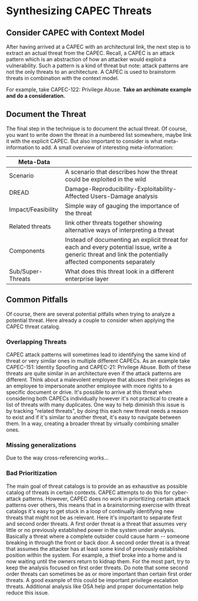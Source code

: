 # Synthesizing CAPEC Threats

## Consider CAPEC with Context Model
After having arrived at a CAPEC with an architectural link, the next step is to extract an actual threat from the CAPEC.
Recall, a CAPEC is an attack pattern which is an abstraction of how an attacker would exploit a vulnerability.
Such a pattern is a kind of threat but note: attack patterns are not the only threats to an architecture.
A CAPEC is used to brainstorm threats in combination with the context model.

For example, take CAPEC-122: Privilege Abuse.
**Take an archimate example and do a consideration.**

## Document the Threat
The final step in the technique is to document the actual threat.
Of course, you want to write down the threat in a numbered list somewhere, maybe link it with the explicit CAPEC.
But also important to consider is what meta-information to add.
A small overview of interesting meta-information:

| Meta-Data  | |
| --- | --- |
| Scenario | A scenario that describes how the threat could be exploited in the wild |
| DREAD | Damage-Reproducibility-Exploitability-Affected Users-Damage analysis |
| Impact/Feasibility | Simple way of gauging the importance of the threat |
| Related threats | link other threats together showing alternative ways of interpreting a threat |
| Components | Instead of documenting an explicit threat for each and every potential issue, write a generic threat and link the potentially affected components separately |
| Sub/Super-Threats | What does this threat look in a different enterprise layer


## Common Pitfalls
Of course, there are several potential pitfalls when trying to analyze a potential threat.
Here already a couple to consider when applying the CAPEC threat catalog.

### Overlapping Threats

CAPEC attack patterns will sometimes lead to identifying the same kind of threat or very similar ones in multiple different CAPECs.
As an example take CAPEC-151: Identity Spoofing and CAPEC-21: Privilege Abuse.
Both of these threats are quite similar in an architecture even if the attack patterns are different.
Think about a malevolent employee that abuses their privileges as an employee to impersonate another employee with more rights to a specific document or drive.
It's possible to arrive at this threat when considering both CAPECs individually however it's not practical to create a list of threats with many duplicates.
One way to help diminish this issue is by tracking "related threats", by doing this each new threat needs a reason to exist and if it's similar to another threat, it's easy to navigate between them.
In a way, creating a broader threat by virtually combining smaller ones.

### Missing generalizations

Due to the way cross-referencing works...

### Bad Prioritization

The main goal of threat catalogs is to provide an as exhaustive as possible catalog of threats in certain contexts.
CAPEC attempts to do this for cyber-attack patterns.
However, CAPEC does no work in prioritizing certain attack patterns over others, this means that in a brainstorming exercise with threat catalogs it's easy to get stuck in a loop of continually identifying new threats that might not be as relevant.
Here it's important to separate first and second order threats.
A first order threat is a threat that assumes very little or no previously established power in the system under analysis.
Basically a threat where a complete outsider could cause harm -- someone breaking in through the front or back door.
A second order threat is a threat that assumes the attacker has at least some kind of previously established position within the system.
For example, a thief broke into a home and is now waiting until the owners return to kidnap them.
For the most part, try to keep the analysis focused on first order threats.
Do note that some second order threats can sometimes be as or more important than certain first order threats.
A good example of this could be important privilege escalation threats.
Additional analysis like OSA help and proper documentation help reduce this issue.
